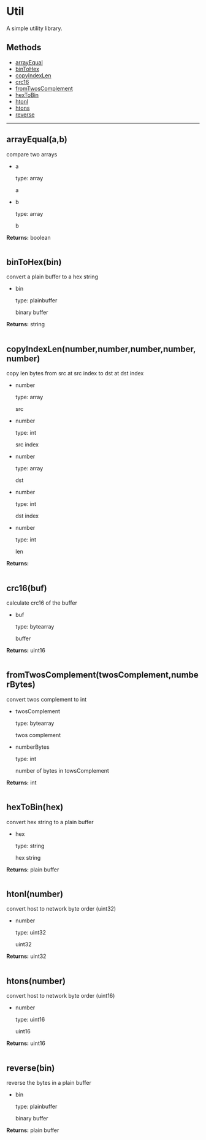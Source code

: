 # Util

A simple utility library.

## Methods

- [arrayEqual](#arrayequalab)
- [binToHex](#bintohexbin)
- [copyIndexLen](#copyindexlennumbernumbernumbernumbernumber)
- [crc16](#crc16buf)
- [fromTwosComplement](#fromtwoscomplementtwoscomplementnumberbytes)
- [hexToBin](#hextobinhex)
- [htonl](#htonlnumber)
- [htons](#htonsnumber)
- [reverse](#reversebin)

---

## arrayEqual(a,b)

compare two arrays

- a

  type: array

  a

- b

  type: array

  b

**Returns:** boolean

```

```

## binToHex(bin)

convert a plain buffer to a hex string

- bin

  type: plainbuffer

  binary buffer

**Returns:** string

```

```

## copyIndexLen(number,number,number,number,number)

copy len bytes from src at src index to dst at dst index

- number

  type: array

  src

- number

  type: int

  src index

- number

  type: array

  dst

- number

  type: int

  dst index

- number

  type: int

  len

**Returns:** 

```

```

## crc16(buf)

calculate crc16 of the buffer

- buf

  type: bytearray

  buffer

**Returns:** uint16

```

```

## fromTwosComplement(twosComplement,numberBytes)

convert twos complement to int

- twosComplement

  type: bytearray

  twos complement

- numberBytes

  type: int

  number of bytes in towsComplement

**Returns:** int

```

```

## hexToBin(hex)

convert hex string to a plain buffer

- hex

  type: string

  hex string

**Returns:** plain buffer

```

```

## htonl(number)

convert host to network byte order (uint32)

- number

  type: uint32

  uint32

**Returns:** uint32

```

```

## htons(number)

convert host to network byte order (uint16)

- number

  type: uint16

  uint16

**Returns:** uint16

```

```

## reverse(bin)

reverse the bytes in a plain buffer

- bin

  type: plainbuffer

  binary buffer

**Returns:** plain buffer

```

```

